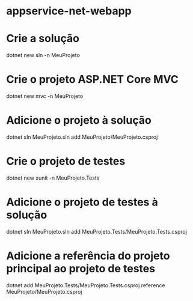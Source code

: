 # appservice-net-webapp

# Crie a solução
dotnet new sln -n MeuProjeto

# Crie o projeto ASP.NET Core MVC
dotnet new mvc -n MeuProjeto

# Adicione o projeto à solução
dotnet sln MeuProjeto.sln add MeuProjeto/MeuProjeto.csproj

# Crie o projeto de testes
dotnet new xunit -n MeuProjeto.Tests

# Adicione o projeto de testes à solução
dotnet sln MeuProjeto.sln add MeuProjeto.Tests/MeuProjeto.Tests.csproj

# Adicione a referência do projeto principal ao projeto de testes
dotnet add MeuProjeto.Tests/MeuProjeto.Tests.csproj reference MeuProjeto/MeuProjeto.csproj